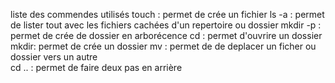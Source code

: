 liste des commendes utilisés
touch : permet de crée un fichier
ls -a : permet de lister tout avec les fichiers cachées d'un repertoire ou dossier
mkdir -p : permet de crée de dossier en arborécence
 cd : permet d'ouvrire un dossier
mkdir: permet de crée un dossier
mv : permet de de deplacer un ficher ou dossier vers un autre   
cd .. : permet de faire deux pas en arrière
